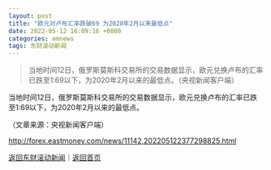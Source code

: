 ```yaml
---
layout: post
title: "欧元对卢布汇率跌破69 为2020年2月以来最低点"
date: 2022-05-12 16:09:16 +0800
categories: emnews
tags: 东财滚动新闻
---
```

> 当地时间12日，俄罗斯莫斯科交易所的交易数据显示，欧元兑换卢布的汇率已跌至1:69以下，为2020年2月以来的最低点。（央视新闻客户端）

<p>当地时间12日，俄罗斯莫斯科交易所的交易数据显示，欧元兑换卢布的汇率已跌至1:69以下，为2020年2月以来的最低点。</p><p class="em_media">（文章来源：央视新闻客户端）</p>

<http://forex.eastmoney.com/news/11142,202205122377298825.html>

[返回东财滚动新闻](//finews.withounder.com/emnews/)｜[返回首页](//finews.withounder.com/)